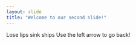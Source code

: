 ```yaml
---
layout: slide
title: "Welcome to our second slide!"
---
```

Lose lips sink ships
Use the left arrow to go back!
